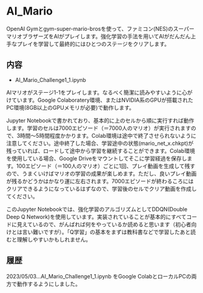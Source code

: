 # AI_Mario
OpenAI Gymとgym-super-mario-brosを使って、ファミコン(NES)のスーパーマリオブラザーズをAIがプレイします。強化学習の手法を用いてAIがだんだん上手なプレイを学習して最終的にはひとつのステージをクリアします。

## 内容

- AI_Mario_Challenge1_1.ipynb

AIマリオがステージ1-1をプレイします。なるべく簡潔に読みやすいように心がけています。Google Colaboratery環境、またはNVIDIA系のGPUが搭載されたPC環境(8GB以上のGPUメモリが必要)で動作します。

Jupyter Notebookで書かれており、基本的に上のセルから順に実行すれば動作します。学習のセルは7000エピソード（＝7000人のマリオ）が実行されますので、3時間～5時間程度かかります。Colab環境は途中で終了させられないように注意してください。途中終了した場合、学習途中の状態(mario_net_x.chkpt)が残っていれば、ロードして途中から学習を継続することができます。Colab環境を使用している場合、Google Driveをマウントしてそこに学習経過を保存します。100エピソード（＝100人のマリオ）ごとに1回、プレイ動画を生成して残すので、うまくいけばマリオの学習の成果が楽しめます。ただし、良いプレイ動画が残るかどうかはかなり運に左右されます。7000エピソードが終わるころにはクリアできるようになっているはずなので、学習後のセルでクリア動画を作成してください。

このJupyter Notebookでは、強化学習のアルゴリズムとしてDDQN(Double Deep Q Network)を使用しています。実装されていることが基本的にすべてコードに見えているので、がんばれば何をやっているか読めると思います（初心者向けとは言い難いですが）。「Q学習」の基本をまずは教科書などで学習したあと読むと理解しやすいかもしれません。


## 履歴

2023/05/03...AI_Mario_Challenge1_1.ipynb をGoogle ColabとローカルPCの両方で動作するようにしました。